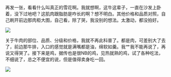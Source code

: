 再发一张，看看什么叫真正的雪花啊。我就想啊，这牛这辈子，一直在沙发上卧着，没下过地吧？这肌肉跟脂肪是咋长的啊？想不明白。其他价格和品质对照，自己刷开前边那肉柜大图，自己看，除了哭，我没别的想法。太激动，都没拍好。 ​​​​

![](http://note.youdao.com/yws/res/2490/013560D768D4487BA58FD61C9869D7FC)

关于牛肉的部位、品质、分级和价格，我就不再此科普了。都是肉，可差别大了去了，前边那牛排，入口的感觉就是满嘴都是油，绵软如羹。我艹我不能再说了，再说又得哭了。接下来是鸡，据传也是很NB的鸡，见热就熟的鸡，试了各种吃法，不细说了，总之不便宜的说，但是值得卖身吃一回。 ​​​​

![](http://note.youdao.com/yws/res/2493/5B41DF10D3B044A49E8FC4386DA0B087)

  


